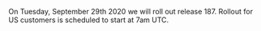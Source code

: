On Tuesday, September 29th 2020 we will roll out release 187. Rollout for US customers is scheduled to start at 7am UTC.
